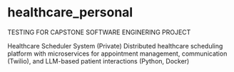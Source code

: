 # healthcare_personal

TESTING FOR CAPSTONE SOFTWARE ENGINERING PROJECT

Healthcare Scheduler System (Private)
Distributed healthcare scheduling platform with microservices for appointment management, communication (Twilio), and LLM-based patient interactions (Python, Docker)
